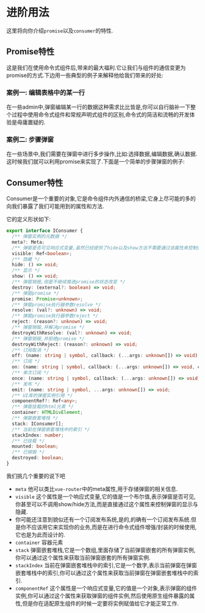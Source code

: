 # 进阶用法

这里将向你介绍`promise`以及`consumer`的特性.

## Promise特性

这是我们在使用命令式组件后,带来的最大福利.它让我们与组件的通信变更为promise的方式.下边用一些典型的例子来解释他给我们带来的好处:

### 案例一: 编辑表格中的某一行

<demo vue="../components/promise.vue"></demo>

在一些admin中,弹窗编辑某一行的数据这种需求比比皆是,你可以自行脑补一下整个过程中使用命令式组件和常规声明式组件的区别,命令式的简洁和流畅的开发体验是毋庸置疑的.

### 案例二: 步骤弹窗 

在一些场景中,我们需要在弹窗中进行多步操作,比如:选择数据,编辑数据,确认数据.这时候我们就可以利用promise来实现了.下面是一个简单的步骤弹窗的例子:

<demo vue="../components/promise2.vue"></demo>

## Consumer特性

Consumer是一个重要的对象,它是命令组件内外通信的桥梁,它身上尽可能的多的向我们暴露了我们可能用到的属性和方法.

它的定义形状如下:
```ts
export interface IConsumer {
  /** 弹窗实例的元数据 */
  meta?: Meta;
  /** 弹窗是否可见响应式变量,虽然已经提供了hide以及show方法不需要通过该属性来控制弹窗的显示与隐藏,但是为了方便一些特殊场景,还是提供了该属性,比如你需要watch这个属性来做一些事情 */
  visible: Ref<boolean>;
  /** 隐藏 */
  hide: () => void;
  /** 显示 */
  show: () => void;
  /** 弹窗销毁,但是不继续推进promise的状态改变 */
  destroy: (external?: boolean) => void;
  /** 弹窗promise */
  promise: Promise<unknown>;
  /** 弹窗promise执行器参数resolve */
  resolve: (val?: unknown) => void;
  /** 弹窗promise执行器参数reject */
  reject: (reason?: unknown) => void;
  /** 弹窗销毁,并解决promise */
  destroyWithResolve: (val?: unknown) => void;
  /** 弹窗销毁,并拒绝promise */
  destroyWithReject: (reason?: unknown) => void;
  /** 订阅取消 */
  off: (name: string | symbol, callback: (...args: unknown[]) => void) => void;
  /** 订阅 */
  on: (name: string | symbol, callback: (...args: unknown[]) => void, config?: IOnConfig) => void;
  /** 单次订阅 */
  once: (name: string | symbol, callback: (...args: unknown[]) => void) => void;
  /** 发布 */
  emit: (name: string | symbol, ...args: unknown[]) => void;
  /** UI库的弹窗实例引用 */
  componentRef?: Ref<any>;
  /** 弹窗挂载的html元素 */
  container: HTMLDivElement;
  /** 弹窗嵌套堆栈 */
  stack: IConsumer[];
  /** 当前在弹窗嵌套堆栈中的索引 */
  stackIndex: number;
  /** 已挂载 */
  mounted: boolean;
  /** 已销毁 */
  destroyed: boolean;
}
```

我们挑几个重要的说下吧

- `meta` 他可以类比`vue-router`中的meta属性,用于存储弹窗的相关信息.
- `visible` 这个属性是一个响应式变量,它的值是一个布尔值,表示弹窗是否可见,你甚至可以不调用show/hide方法,而是直接通过这个属性来控制弹窗的显示与隐藏.
- 你可能还注意到貌似还有一个订阅发布系统,是的,的确有一个订阅发布系统.但是你不应该用它来实现你的业务,而是在进行命令式组件增强/封装的时候使用,它也是为此而设计的.
- `container` 容器元素
- `stack` 弹窗嵌套堆栈,它是一个数组,里面存储了当前弹窗嵌套的所有弹窗实例,你可以通过这个属性来获取当前弹窗嵌套的所有弹窗实例.
- `stackIndex` 当前在弹窗嵌套堆栈中的索引,它是一个数字,表示当前弹窗在弹窗嵌套堆栈中的索引,你可以通过这个属性来获取当前弹窗在弹窗嵌套堆栈中的索引.
- `componentRef` 这个属性是一个响应式变量,它的值是一个对象,表示弹窗的组件实例,你可以通过这个属性来获取弹窗的组件实例,然后使用原生组件暴露的属性,但是你在适配原生组件的时候一定要将实例赋值给它才能正常工作.
